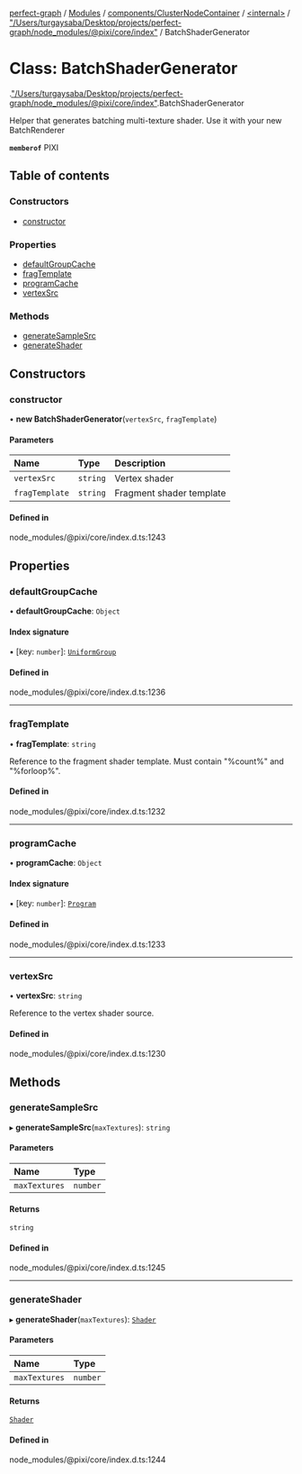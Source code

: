 [perfect-graph](../README.md) / [Modules](../modules.md) / [components/ClusterNodeContainer](../modules/components_ClusterNodeContainer.md) / [<internal\>](../modules/components_ClusterNodeContainer._internal_.md) / ["/Users/turgaysaba/Desktop/projects/perfect-graph/node\_modules/@pixi/core/index"](../modules/components_ClusterNodeContainer._internal_.__Users_turgaysaba_Desktop_projects_perfect_graph_node_modules__pixi_core_index_.md) / BatchShaderGenerator

# Class: BatchShaderGenerator

[<internal>](../modules/components_ClusterNodeContainer._internal_.md).["/Users/turgaysaba/Desktop/projects/perfect-graph/node_modules/@pixi/core/index"](../modules/components_ClusterNodeContainer._internal_.__Users_turgaysaba_Desktop_projects_perfect_graph_node_modules__pixi_core_index_.md).BatchShaderGenerator

Helper that generates batching multi-texture shader. Use it with your new BatchRenderer

**`memberof`** PIXI

## Table of contents

### Constructors

- [constructor](components_ClusterNodeContainer._internal_.__Users_turgaysaba_Desktop_projects_perfect_graph_node_modules__pixi_core_index_.BatchShaderGenerator.md#constructor)

### Properties

- [defaultGroupCache](components_ClusterNodeContainer._internal_.__Users_turgaysaba_Desktop_projects_perfect_graph_node_modules__pixi_core_index_.BatchShaderGenerator.md#defaultgroupcache)
- [fragTemplate](components_ClusterNodeContainer._internal_.__Users_turgaysaba_Desktop_projects_perfect_graph_node_modules__pixi_core_index_.BatchShaderGenerator.md#fragtemplate)
- [programCache](components_ClusterNodeContainer._internal_.__Users_turgaysaba_Desktop_projects_perfect_graph_node_modules__pixi_core_index_.BatchShaderGenerator.md#programcache)
- [vertexSrc](components_ClusterNodeContainer._internal_.__Users_turgaysaba_Desktop_projects_perfect_graph_node_modules__pixi_core_index_.BatchShaderGenerator.md#vertexsrc)

### Methods

- [generateSampleSrc](components_ClusterNodeContainer._internal_.__Users_turgaysaba_Desktop_projects_perfect_graph_node_modules__pixi_core_index_.BatchShaderGenerator.md#generatesamplesrc)
- [generateShader](components_ClusterNodeContainer._internal_.__Users_turgaysaba_Desktop_projects_perfect_graph_node_modules__pixi_core_index_.BatchShaderGenerator.md#generateshader)

## Constructors

### constructor

• **new BatchShaderGenerator**(`vertexSrc`, `fragTemplate`)

#### Parameters

| Name | Type | Description |
| :------ | :------ | :------ |
| `vertexSrc` | `string` | Vertex shader |
| `fragTemplate` | `string` | Fragment shader template |

#### Defined in

node_modules/@pixi/core/index.d.ts:1243

## Properties

### defaultGroupCache

• **defaultGroupCache**: `Object`

#### Index signature

▪ [key: `number`]: [`UniformGroup`](components_ClusterNodeContainer._internal_.UniformGroup.md)

#### Defined in

node_modules/@pixi/core/index.d.ts:1236

___

### fragTemplate

• **fragTemplate**: `string`

Reference to the fragment shader template. Must contain "%count%" and "%forloop%".

#### Defined in

node_modules/@pixi/core/index.d.ts:1232

___

### programCache

• **programCache**: `Object`

#### Index signature

▪ [key: `number`]: [`Program`](components_ClusterNodeContainer._internal_.Program.md)

#### Defined in

node_modules/@pixi/core/index.d.ts:1233

___

### vertexSrc

• **vertexSrc**: `string`

Reference to the vertex shader source.

#### Defined in

node_modules/@pixi/core/index.d.ts:1230

## Methods

### generateSampleSrc

▸ **generateSampleSrc**(`maxTextures`): `string`

#### Parameters

| Name | Type |
| :------ | :------ |
| `maxTextures` | `number` |

#### Returns

`string`

#### Defined in

node_modules/@pixi/core/index.d.ts:1245

___

### generateShader

▸ **generateShader**(`maxTextures`): [`Shader`](components_ClusterNodeContainer._internal_.Shader.md)

#### Parameters

| Name | Type |
| :------ | :------ |
| `maxTextures` | `number` |

#### Returns

[`Shader`](components_ClusterNodeContainer._internal_.Shader.md)

#### Defined in

node_modules/@pixi/core/index.d.ts:1244
